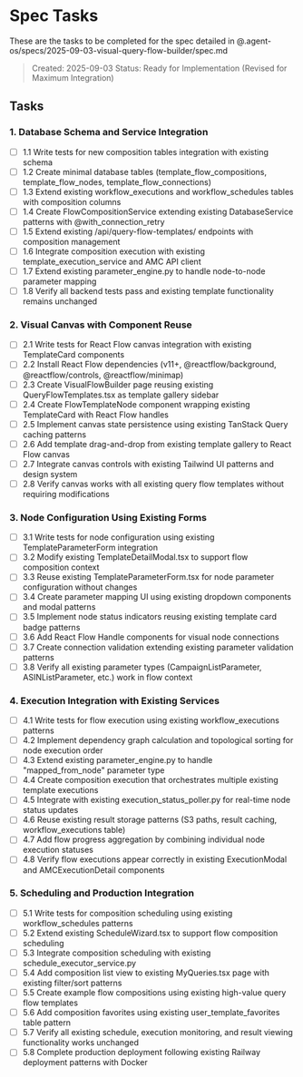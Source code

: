 # Spec Tasks

These are the tasks to be completed for the spec detailed in @.agent-os/specs/2025-09-03-visual-query-flow-builder/spec.md

> Created: 2025-09-03
> Status: Ready for Implementation (Revised for Maximum Integration)

## Tasks

### 1. Database Schema and Service Integration
- [ ] 1.1 Write tests for new composition tables integration with existing schema
- [ ] 1.2 Create minimal database tables (template_flow_compositions, template_flow_nodes, template_flow_connections)
- [ ] 1.3 Extend existing workflow_executions and workflow_schedules tables with composition columns
- [ ] 1.4 Create FlowCompositionService extending existing DatabaseService patterns with @with_connection_retry
- [ ] 1.5 Extend existing /api/query-flow-templates/ endpoints with composition management
- [ ] 1.6 Integrate composition execution with existing template_execution_service and AMC API client
- [ ] 1.7 Extend existing parameter_engine.py to handle node-to-node parameter mapping
- [ ] 1.8 Verify all backend tests pass and existing template functionality remains unchanged

### 2. Visual Canvas with Component Reuse
- [ ] 2.1 Write tests for React Flow canvas integration with existing TemplateCard components
- [ ] 2.2 Install React Flow dependencies (v11+, @reactflow/background, @reactflow/controls, @reactflow/minimap)
- [ ] 2.3 Create VisualFlowBuilder page reusing existing QueryFlowTemplates.tsx as template gallery sidebar
- [ ] 2.4 Create FlowTemplateNode component wrapping existing TemplateCard with React Flow handles
- [ ] 2.5 Implement canvas state persistence using existing TanStack Query caching patterns
- [ ] 2.6 Add template drag-and-drop from existing template gallery to React Flow canvas
- [ ] 2.7 Integrate canvas controls with existing Tailwind UI patterns and design system
- [ ] 2.8 Verify canvas works with all existing query flow templates without requiring modifications

### 3. Node Configuration Using Existing Forms
- [ ] 3.1 Write tests for node configuration using existing TemplateParameterForm integration
- [ ] 3.2 Modify existing TemplateDetailModal.tsx to support flow composition context
- [ ] 3.3 Reuse existing TemplateParameterForm.tsx for node parameter configuration without changes
- [ ] 3.4 Create parameter mapping UI using existing dropdown components and modal patterns
- [ ] 3.5 Implement node status indicators reusing existing template card badge patterns
- [ ] 3.6 Add React Flow Handle components for visual node connections
- [ ] 3.7 Create connection validation extending existing parameter validation patterns
- [ ] 3.8 Verify all existing parameter types (CampaignListParameter, ASINListParameter, etc.) work in flow context

### 4. Execution Integration with Existing Services
- [ ] 4.1 Write tests for flow execution using existing workflow_executions patterns
- [ ] 4.2 Implement dependency graph calculation and topological sorting for node execution order
- [ ] 4.3 Extend existing parameter_engine.py to handle "mapped_from_node" parameter type
- [ ] 4.4 Create composition execution that orchestrates multiple existing template executions
- [ ] 4.5 Integrate with existing execution_status_poller.py for real-time node status updates
- [ ] 4.6 Reuse existing result storage patterns (S3 paths, result caching, workflow_executions table)
- [ ] 4.7 Add flow progress aggregation by combining individual node execution statuses
- [ ] 4.8 Verify flow executions appear correctly in existing ExecutionModal and AMCExecutionDetail components

### 5. Scheduling and Production Integration
- [ ] 5.1 Write tests for composition scheduling using existing workflow_schedules patterns
- [ ] 5.2 Extend existing ScheduleWizard.tsx to support flow composition scheduling
- [ ] 5.3 Integrate composition scheduling with existing schedule_executor_service.py
- [ ] 5.4 Add composition list view to existing MyQueries.tsx page with existing filter/sort patterns
- [ ] 5.5 Create example flow compositions using existing high-value query flow templates
- [ ] 5.6 Add composition favorites using existing user_template_favorites table pattern
- [ ] 5.7 Verify all existing schedule, execution monitoring, and result viewing functionality works unchanged
- [ ] 5.8 Complete production deployment following existing Railway deployment patterns with Docker